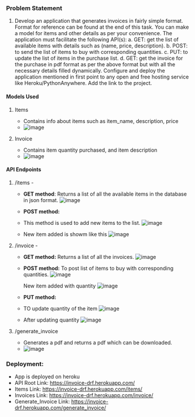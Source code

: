 ### Problem Statement

1. Develop an application that generates invoices in fairly simple format. Format  for reference can be found at the end of this task. You can make a model for  items and other details as per your convenience. The application must facilitate  the following API(s): 
a. GET: get the list of available items with details such as (name, price,  description). 
b. POST: to send the list of items to buy with corresponding quantities. c. PUT: to update the list of items in the purchase list. 
d. GET: get the invoice for the purchase in pdf format as per the above  format but with all the necessary details filled dynamically. 
Configure and deploy the application mentioned in first point to any open and  free hosting service like Heroku/PythonAnywhere. Add the link to the project. 


#### Models Used
1. Items
    - Contains info about items such as item_name, description, price
    - ![image](https://user-images.githubusercontent.com/60350731/166231152-ae21811e-3c06-47dd-a636-9b754020f093.png)

		
2. Invoice 
    - Contains item quantity purchased, and item description
    - ![image](https://user-images.githubusercontent.com/60350731/166231202-b0de67d9-2947-477e-bc21-028cd38f30e6.png)


#### API Endpoints

 1. /items - 
			
      - **GET method**:
				Returns a list of all the available items in the database in json format.
        ![image](https://user-images.githubusercontent.com/60350731/166231008-6d76363a-fd62-458e-98ba-07cfddcd5d8d.png)

        
      - **POST method:**
      - This method is used to add new items to the list.
      ![image](https://user-images.githubusercontent.com/60350731/166231391-2a152b1c-919c-4c81-bacf-63f526d4eb44.png)
       
      - New item added is showm like this
      ![image](https://user-images.githubusercontent.com/60350731/166231542-342cf9c8-35a9-48ad-8610-34fed49a97ea.png)

 
2. /invoice - 
      
      - **GET method:**
        Returns a list of all the invoices. 
        ![image](https://user-images.githubusercontent.com/60350731/166231819-3b3677b6-ec64-46db-bf3c-12702ecb0f40.png)
      
      
      - **POST method:**
		     To post list of items to buy with corresponding quantities.
         ![image](https://user-images.githubusercontent.com/60350731/166232143-c458858c-9ab2-4292-8c2a-c934b9e70346.png)
        
        New item added with quantity
		    ![image](https://user-images.githubusercontent.com/60350731/166232214-b5fe91c9-abe9-4b8f-afe0-7bbf3d618964.png)

        
      - **PUT method:**
      - TO update quantity of the item
      ![image](https://user-images.githubusercontent.com/60350731/166232411-fd488ca8-7cbb-4dd3-aa6f-50680b14034b.png)
      
      - After updating quantity
      ![image](https://user-images.githubusercontent.com/60350731/166232562-97a2bfa6-12e0-4a5e-b8b9-960869eaa073.png)


		  
3. /generate_invoice
	- Generates a pdf and returns a pdf which can be downloaded.
	- ![image](https://user-images.githubusercontent.com/60350731/166232680-bf097d42-7648-4cf8-8e93-31cfe35972ee.png)	


### Deployment: 
- App is deployed on heroku
- API Root Link:  https://invoice-drf.herokuapp.com/
- Items Link: https://invoice-drf.herokuapp.com/items/
- Invoices Link: https://invoice-drf.herokuapp.com/invoice/
- Generate_Invoice Link: https://invoice-drf.herokuapp.com/generate_invoice/

